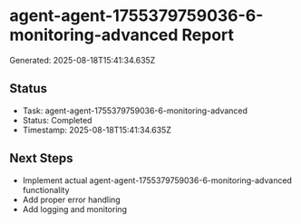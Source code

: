 # agent-agent-1755379759036-6-monitoring-advanced Report

Generated: 2025-08-18T15:41:34.635Z

## Status
- Task: agent-agent-1755379759036-6-monitoring-advanced
- Status: Completed
- Timestamp: 2025-08-18T15:41:34.635Z

## Next Steps
- Implement actual agent-agent-1755379759036-6-monitoring-advanced functionality
- Add proper error handling
- Add logging and monitoring
